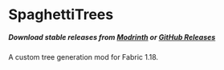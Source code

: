 # SpaghettiTrees

##### Download stable releases from [Modrinth](https://modrinth.com/mod/spaghettitrees) or [GitHub Releases](https://github.com/arthomnix/spaghettitrees/releases)

A custom tree generation mod for Fabric 1.18.

